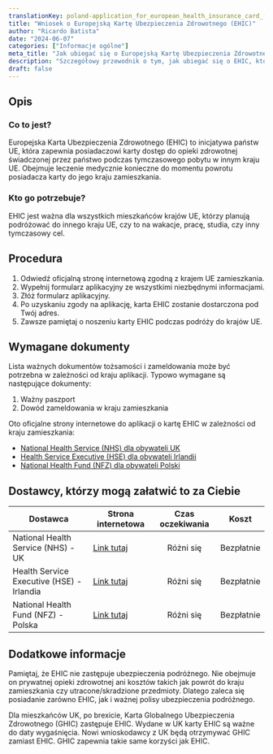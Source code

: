 ```yaml
---
translationKey: poland-application_for_european_health_insurance_card_(ehic)
title: "Wniosek o Europejską Kartę Ubezpieczenia Zdrowotnego (EHIC)"
author: "Ricardo Batista"
date: "2024-06-07"
categories: ["Informacje ogólne"]
meta_title: "Jak ubiegać się o Europejską Kartę Ubezpieczenia Zdrowotnego (EHIC)"
description: "Szczegółowy przewodnik o tym, jak ubiegać się o EHIC, który umożliwia posiadaczowi dostęp do opieki zdrowotnej świadczonej przez państwo podczas tymczasowego pobytu w innym kraju UE."
draft: false
---
```


## Opis
### Co to jest?
Europejska Karta Ubezpieczenia Zdrowotnego (EHIC) to inicjatywa państw UE, która zapewnia posiadaczowi karty dostęp do opieki zdrowotnej świadczonej przez państwo podczas tymczasowego pobytu w innym kraju UE. Obejmuje leczenie medycznie konieczne do momentu powrotu posiadacza karty do jego kraju zamieszkania.

### Kto go potrzebuje?
EHIC jest ważna dla wszystkich mieszkańców krajów UE, którzy planują podróżować do innego kraju UE, czy to na wakacje, pracę, studia, czy inny tymczasowy cel.

## Procedura
1. Odwiedź oficjalną stronę internetową zgodną z krajem UE zamieszkania.
2. Wypełnij formularz aplikacyjny ze wszystkimi niezbędnymi informacjami.
3. Złóż formularz aplikacyjny.
4. Po uzyskaniu zgody na aplikację, karta EHIC zostanie dostarczona pod Twój adres.
5. Zawsze pamiętaj o noszeniu karty EHIC podczas podróży do krajów UE.

## Wymagane dokumenty
Lista ważnych dokumentów tożsamości i zameldowania może być potrzebna w zależności od kraju aplikacji. Typowo wymagane są następujące dokumenty:
1. Ważny paszport
2. Dowód zameldowania w kraju zamieszkania

Oto oficjalne strony internetowe do aplikacji o kartę EHIC w zależności od kraju zamieszkania:

- [National Health Service (NHS) dla obywateli UK](https://www.nhs.uk/using-the-nhs/healthcare-abroad/apply-for-a-free-ehic-european-health-insurance-card/)
- [Health Service Executive (HSE) dla obywateli Irlandii](https://www2.hse.ie/services/ehic/ehic.html)
- [National Health Fund (NFZ) dla obywateli Polski](https://www.nfz.gov.pl/ue/ewg/)

## Dostawcy, którzy mogą załatwić to za Ciebie

| Dostawca                                             |     Strona internetowa  |     Czas oczekiwania    |   Koszt               |
| -----------------------------------------------------| -------------------------|  :-------------------: | :-------------------: |
| National Health Service (NHS) - UK                   |  [Link tutaj](https://www.nhs.uk/using-the-nhs/healthcare-abroad/apply-for-a-free-ehic-european-health-insurance-card/) |      Różni się          |        Bezpłatnie     |
| Health Service Executive (HSE) - Irlandia            | [Link tutaj](https://www2.hse.ie/services/ehic/ehic.html)     |      Różni się          |        Bezpłatnie     |
| National Health Fund (NFZ) - Polska                  |  [Link tutaj](https://www.nfz.gov.pl/ue/ewg/)      |      Różni się          |        Bezpłatnie     |

## Dodatkowe informacje
Pamiętaj, że EHIC nie zastępuje ubezpieczenia podróżnego. Nie obejmuje on prywatnej opieki zdrowotnej ani kosztów takich jak powrót do kraju zamieszkania czy utracone/skradzione przedmioty. Dlatego zaleca się posiadanie zarówno EHIC, jak i ważnej polisy ubezpieczenia podróżnego.

Dla mieszkańców UK, po brexicie, Karta Globalnego Ubezpieczenia Zdrowotnego (GHIC) zastępuje EHIC. Wydane w UK karty EHIC są ważne do daty wygaśnięcia. Nowi wnioskodawcy z UK będą otrzymywać GHIC zamiast EHIC. GHIC zapewnia takie same korzyści jak EHIC.